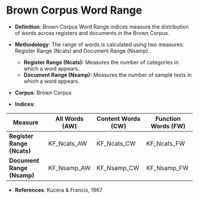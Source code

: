 # Brown Corpus Word Range

- **Definition**: Brown Corpus Word Range indices measure the distribution of words across registers and documents in the Brown Corpus.

- **Methodology**: The range of words is calculated using two measures: Register Range (Ncats) and Document Range (Nsamp).
  - **Register Range (Ncats):** Measures the number of categories in which a word appears.
  - **Document Range (Nsamp):** Measures the number of sample texts in which a word appears.
- **Corpus**: Brown Corpus
- **Indices**:

| Measure             | All Words (AW)    | Content Words (CW)  | Function Words (FW)  |
|--------------------|-----------------|--------------------|--------------------|
| **Register Range (Ncats)** | KF_Ncats_AW  | KF_Ncats_CW  | KF_Ncats_FW  |
| **Document Range (Nsamp)** | KF_Nsamp_AW  | KF_Nsamp_CW  | KF_Nsamp_FW  |

- **References**: Kucera & Francis, 1967
